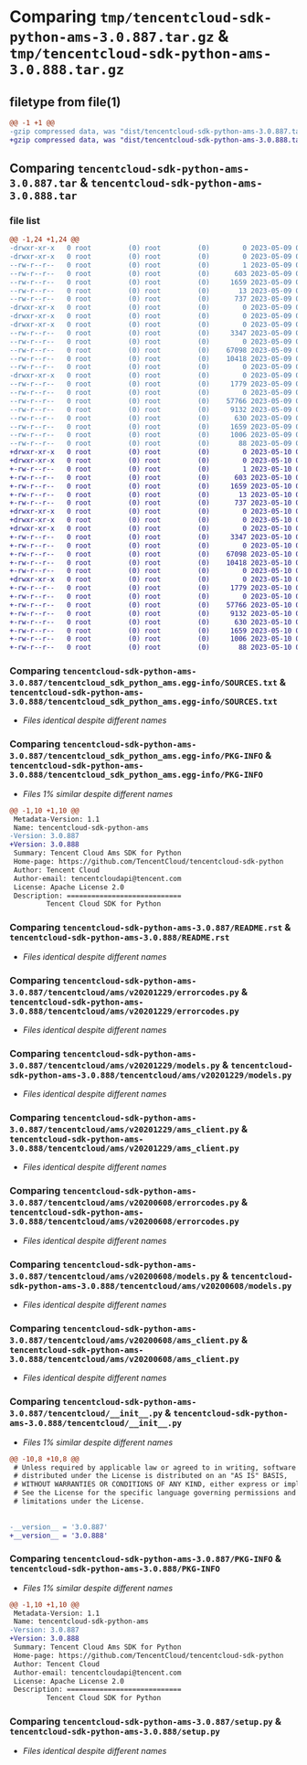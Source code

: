 # Comparing `tmp/tencentcloud-sdk-python-ams-3.0.887.tar.gz` & `tmp/tencentcloud-sdk-python-ams-3.0.888.tar.gz`

## filetype from file(1)

```diff
@@ -1 +1 @@
-gzip compressed data, was "dist/tencentcloud-sdk-python-ams-3.0.887.tar", last modified: Tue May  9 02:20:30 2023, max compression
+gzip compressed data, was "dist/tencentcloud-sdk-python-ams-3.0.888.tar", last modified: Wed May 10 01:47:03 2023, max compression
```

## Comparing `tencentcloud-sdk-python-ams-3.0.887.tar` & `tencentcloud-sdk-python-ams-3.0.888.tar`

### file list

```diff
@@ -1,24 +1,24 @@
-drwxr-xr-x   0 root         (0) root         (0)        0 2023-05-09 02:20:30.000000 tencentcloud-sdk-python-ams-3.0.887/
-drwxr-xr-x   0 root         (0) root         (0)        0 2023-05-09 02:20:30.000000 tencentcloud-sdk-python-ams-3.0.887/tencentcloud_sdk_python_ams.egg-info/
--rw-r--r--   0 root         (0) root         (0)        1 2023-05-09 02:20:30.000000 tencentcloud-sdk-python-ams-3.0.887/tencentcloud_sdk_python_ams.egg-info/dependency_links.txt
--rw-r--r--   0 root         (0) root         (0)      603 2023-05-09 02:20:30.000000 tencentcloud-sdk-python-ams-3.0.887/tencentcloud_sdk_python_ams.egg-info/SOURCES.txt
--rw-r--r--   0 root         (0) root         (0)     1659 2023-05-09 02:20:30.000000 tencentcloud-sdk-python-ams-3.0.887/tencentcloud_sdk_python_ams.egg-info/PKG-INFO
--rw-r--r--   0 root         (0) root         (0)       13 2023-05-09 02:20:30.000000 tencentcloud-sdk-python-ams-3.0.887/tencentcloud_sdk_python_ams.egg-info/top_level.txt
--rw-r--r--   0 root         (0) root         (0)      737 2023-05-09 02:20:30.000000 tencentcloud-sdk-python-ams-3.0.887/README.rst
-drwxr-xr-x   0 root         (0) root         (0)        0 2023-05-09 02:20:30.000000 tencentcloud-sdk-python-ams-3.0.887/tencentcloud/
-drwxr-xr-x   0 root         (0) root         (0)        0 2023-05-09 02:20:30.000000 tencentcloud-sdk-python-ams-3.0.887/tencentcloud/ams/
-drwxr-xr-x   0 root         (0) root         (0)        0 2023-05-09 02:20:30.000000 tencentcloud-sdk-python-ams-3.0.887/tencentcloud/ams/v20201229/
--rw-r--r--   0 root         (0) root         (0)     3347 2023-05-09 02:20:30.000000 tencentcloud-sdk-python-ams-3.0.887/tencentcloud/ams/v20201229/errorcodes.py
--rw-r--r--   0 root         (0) root         (0)        0 2023-05-09 02:20:30.000000 tencentcloud-sdk-python-ams-3.0.887/tencentcloud/ams/v20201229/__init__.py
--rw-r--r--   0 root         (0) root         (0)    67098 2023-05-09 02:20:30.000000 tencentcloud-sdk-python-ams-3.0.887/tencentcloud/ams/v20201229/models.py
--rw-r--r--   0 root         (0) root         (0)    10418 2023-05-09 02:20:30.000000 tencentcloud-sdk-python-ams-3.0.887/tencentcloud/ams/v20201229/ams_client.py
--rw-r--r--   0 root         (0) root         (0)        0 2023-05-09 02:20:30.000000 tencentcloud-sdk-python-ams-3.0.887/tencentcloud/ams/__init__.py
-drwxr-xr-x   0 root         (0) root         (0)        0 2023-05-09 02:20:30.000000 tencentcloud-sdk-python-ams-3.0.887/tencentcloud/ams/v20200608/
--rw-r--r--   0 root         (0) root         (0)     1779 2023-05-09 02:20:30.000000 tencentcloud-sdk-python-ams-3.0.887/tencentcloud/ams/v20200608/errorcodes.py
--rw-r--r--   0 root         (0) root         (0)        0 2023-05-09 02:20:30.000000 tencentcloud-sdk-python-ams-3.0.887/tencentcloud/ams/v20200608/__init__.py
--rw-r--r--   0 root         (0) root         (0)    57766 2023-05-09 02:20:30.000000 tencentcloud-sdk-python-ams-3.0.887/tencentcloud/ams/v20200608/models.py
--rw-r--r--   0 root         (0) root         (0)     9132 2023-05-09 02:20:30.000000 tencentcloud-sdk-python-ams-3.0.887/tencentcloud/ams/v20200608/ams_client.py
--rw-r--r--   0 root         (0) root         (0)      630 2023-05-09 02:20:30.000000 tencentcloud-sdk-python-ams-3.0.887/tencentcloud/__init__.py
--rw-r--r--   0 root         (0) root         (0)     1659 2023-05-09 02:20:30.000000 tencentcloud-sdk-python-ams-3.0.887/PKG-INFO
--rw-r--r--   0 root         (0) root         (0)     1006 2023-05-09 02:20:30.000000 tencentcloud-sdk-python-ams-3.0.887/setup.py
--rw-r--r--   0 root         (0) root         (0)       88 2023-05-09 02:20:30.000000 tencentcloud-sdk-python-ams-3.0.887/setup.cfg
+drwxr-xr-x   0 root         (0) root         (0)        0 2023-05-10 01:47:03.000000 tencentcloud-sdk-python-ams-3.0.888/
+drwxr-xr-x   0 root         (0) root         (0)        0 2023-05-10 01:47:03.000000 tencentcloud-sdk-python-ams-3.0.888/tencentcloud_sdk_python_ams.egg-info/
+-rw-r--r--   0 root         (0) root         (0)        1 2023-05-10 01:47:03.000000 tencentcloud-sdk-python-ams-3.0.888/tencentcloud_sdk_python_ams.egg-info/dependency_links.txt
+-rw-r--r--   0 root         (0) root         (0)      603 2023-05-10 01:47:03.000000 tencentcloud-sdk-python-ams-3.0.888/tencentcloud_sdk_python_ams.egg-info/SOURCES.txt
+-rw-r--r--   0 root         (0) root         (0)     1659 2023-05-10 01:47:03.000000 tencentcloud-sdk-python-ams-3.0.888/tencentcloud_sdk_python_ams.egg-info/PKG-INFO
+-rw-r--r--   0 root         (0) root         (0)       13 2023-05-10 01:47:03.000000 tencentcloud-sdk-python-ams-3.0.888/tencentcloud_sdk_python_ams.egg-info/top_level.txt
+-rw-r--r--   0 root         (0) root         (0)      737 2023-05-10 01:47:03.000000 tencentcloud-sdk-python-ams-3.0.888/README.rst
+drwxr-xr-x   0 root         (0) root         (0)        0 2023-05-10 01:47:03.000000 tencentcloud-sdk-python-ams-3.0.888/tencentcloud/
+drwxr-xr-x   0 root         (0) root         (0)        0 2023-05-10 01:47:03.000000 tencentcloud-sdk-python-ams-3.0.888/tencentcloud/ams/
+drwxr-xr-x   0 root         (0) root         (0)        0 2023-05-10 01:47:03.000000 tencentcloud-sdk-python-ams-3.0.888/tencentcloud/ams/v20201229/
+-rw-r--r--   0 root         (0) root         (0)     3347 2023-05-10 01:47:03.000000 tencentcloud-sdk-python-ams-3.0.888/tencentcloud/ams/v20201229/errorcodes.py
+-rw-r--r--   0 root         (0) root         (0)        0 2023-05-10 01:47:03.000000 tencentcloud-sdk-python-ams-3.0.888/tencentcloud/ams/v20201229/__init__.py
+-rw-r--r--   0 root         (0) root         (0)    67098 2023-05-10 01:47:03.000000 tencentcloud-sdk-python-ams-3.0.888/tencentcloud/ams/v20201229/models.py
+-rw-r--r--   0 root         (0) root         (0)    10418 2023-05-10 01:47:03.000000 tencentcloud-sdk-python-ams-3.0.888/tencentcloud/ams/v20201229/ams_client.py
+-rw-r--r--   0 root         (0) root         (0)        0 2023-05-10 01:47:03.000000 tencentcloud-sdk-python-ams-3.0.888/tencentcloud/ams/__init__.py
+drwxr-xr-x   0 root         (0) root         (0)        0 2023-05-10 01:47:03.000000 tencentcloud-sdk-python-ams-3.0.888/tencentcloud/ams/v20200608/
+-rw-r--r--   0 root         (0) root         (0)     1779 2023-05-10 01:47:03.000000 tencentcloud-sdk-python-ams-3.0.888/tencentcloud/ams/v20200608/errorcodes.py
+-rw-r--r--   0 root         (0) root         (0)        0 2023-05-10 01:47:03.000000 tencentcloud-sdk-python-ams-3.0.888/tencentcloud/ams/v20200608/__init__.py
+-rw-r--r--   0 root         (0) root         (0)    57766 2023-05-10 01:47:03.000000 tencentcloud-sdk-python-ams-3.0.888/tencentcloud/ams/v20200608/models.py
+-rw-r--r--   0 root         (0) root         (0)     9132 2023-05-10 01:47:03.000000 tencentcloud-sdk-python-ams-3.0.888/tencentcloud/ams/v20200608/ams_client.py
+-rw-r--r--   0 root         (0) root         (0)      630 2023-05-10 01:47:03.000000 tencentcloud-sdk-python-ams-3.0.888/tencentcloud/__init__.py
+-rw-r--r--   0 root         (0) root         (0)     1659 2023-05-10 01:47:03.000000 tencentcloud-sdk-python-ams-3.0.888/PKG-INFO
+-rw-r--r--   0 root         (0) root         (0)     1006 2023-05-10 01:47:03.000000 tencentcloud-sdk-python-ams-3.0.888/setup.py
+-rw-r--r--   0 root         (0) root         (0)       88 2023-05-10 01:47:03.000000 tencentcloud-sdk-python-ams-3.0.888/setup.cfg
```

### Comparing `tencentcloud-sdk-python-ams-3.0.887/tencentcloud_sdk_python_ams.egg-info/SOURCES.txt` & `tencentcloud-sdk-python-ams-3.0.888/tencentcloud_sdk_python_ams.egg-info/SOURCES.txt`

 * *Files identical despite different names*

### Comparing `tencentcloud-sdk-python-ams-3.0.887/tencentcloud_sdk_python_ams.egg-info/PKG-INFO` & `tencentcloud-sdk-python-ams-3.0.888/tencentcloud_sdk_python_ams.egg-info/PKG-INFO`

 * *Files 1% similar despite different names*

```diff
@@ -1,10 +1,10 @@
 Metadata-Version: 1.1
 Name: tencentcloud-sdk-python-ams
-Version: 3.0.887
+Version: 3.0.888
 Summary: Tencent Cloud Ams SDK for Python
 Home-page: https://github.com/TencentCloud/tencentcloud-sdk-python
 Author: Tencent Cloud
 Author-email: tencentcloudapi@tencent.com
 License: Apache License 2.0
 Description: ============================
         Tencent Cloud SDK for Python
```

### Comparing `tencentcloud-sdk-python-ams-3.0.887/README.rst` & `tencentcloud-sdk-python-ams-3.0.888/README.rst`

 * *Files identical despite different names*

### Comparing `tencentcloud-sdk-python-ams-3.0.887/tencentcloud/ams/v20201229/errorcodes.py` & `tencentcloud-sdk-python-ams-3.0.888/tencentcloud/ams/v20201229/errorcodes.py`

 * *Files identical despite different names*

### Comparing `tencentcloud-sdk-python-ams-3.0.887/tencentcloud/ams/v20201229/models.py` & `tencentcloud-sdk-python-ams-3.0.888/tencentcloud/ams/v20201229/models.py`

 * *Files identical despite different names*

### Comparing `tencentcloud-sdk-python-ams-3.0.887/tencentcloud/ams/v20201229/ams_client.py` & `tencentcloud-sdk-python-ams-3.0.888/tencentcloud/ams/v20201229/ams_client.py`

 * *Files identical despite different names*

### Comparing `tencentcloud-sdk-python-ams-3.0.887/tencentcloud/ams/v20200608/errorcodes.py` & `tencentcloud-sdk-python-ams-3.0.888/tencentcloud/ams/v20200608/errorcodes.py`

 * *Files identical despite different names*

### Comparing `tencentcloud-sdk-python-ams-3.0.887/tencentcloud/ams/v20200608/models.py` & `tencentcloud-sdk-python-ams-3.0.888/tencentcloud/ams/v20200608/models.py`

 * *Files identical despite different names*

### Comparing `tencentcloud-sdk-python-ams-3.0.887/tencentcloud/ams/v20200608/ams_client.py` & `tencentcloud-sdk-python-ams-3.0.888/tencentcloud/ams/v20200608/ams_client.py`

 * *Files identical despite different names*

### Comparing `tencentcloud-sdk-python-ams-3.0.887/tencentcloud/__init__.py` & `tencentcloud-sdk-python-ams-3.0.888/tencentcloud/__init__.py`

 * *Files 1% similar despite different names*

```diff
@@ -10,8 +10,8 @@
 # Unless required by applicable law or agreed to in writing, software
 # distributed under the License is distributed on an "AS IS" BASIS,
 # WITHOUT WARRANTIES OR CONDITIONS OF ANY KIND, either express or implied.
 # See the License for the specific language governing permissions and
 # limitations under the License.
 
 
-__version__ = '3.0.887'
+__version__ = '3.0.888'
```

### Comparing `tencentcloud-sdk-python-ams-3.0.887/PKG-INFO` & `tencentcloud-sdk-python-ams-3.0.888/PKG-INFO`

 * *Files 1% similar despite different names*

```diff
@@ -1,10 +1,10 @@
 Metadata-Version: 1.1
 Name: tencentcloud-sdk-python-ams
-Version: 3.0.887
+Version: 3.0.888
 Summary: Tencent Cloud Ams SDK for Python
 Home-page: https://github.com/TencentCloud/tencentcloud-sdk-python
 Author: Tencent Cloud
 Author-email: tencentcloudapi@tencent.com
 License: Apache License 2.0
 Description: ============================
         Tencent Cloud SDK for Python
```

### Comparing `tencentcloud-sdk-python-ams-3.0.887/setup.py` & `tencentcloud-sdk-python-ams-3.0.888/setup.py`

 * *Files identical despite different names*

